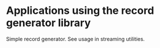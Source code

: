Applications using the record generator library
=

Simple record generator. See usage in streaming utilities.
